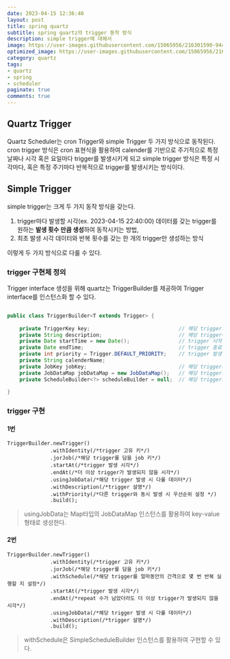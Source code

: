 ```yaml
---
date: 2023-04-15 12:36:40
layout: post
title: spring quartz
subtitle: spring quartz의 trigger 동작 방식
description: simple trigger에 대해서
image: https://user-images.githubusercontent.com/15065956/216301590-944e7367-80eb-4e39-9409-70a8fa42daa5.png
optimized_image: https://user-images.githubusercontent.com/15065956/216301590-944e7367-80eb-4e39-9409-70a8fa42daa5.png
category: quartz
tags:
- quartz
- spring
- scheduler
paginate: true
comments: true
---
```


## Quartz Trigger

Quartz Scheduler는 cron Trigger와 simple Trigger 두 가지 방식으로 동작된다.
cron trigger 방식은 cron 표현식을 활용하여 calender를 기반으로 주기적으로 특정 날짜나 시각 혹은 요일마다 trigger를 발생시키게 되고
simple trigger 방식은 특정 시각마다, 혹은 특정 주기마다 반복적으로 trigger를 발생시키는 방식이다.

## Simple Trigger

simple trigger는 크게 두 가지 동작 방식을 갖는다.

1. trigger마다 발생할 시각(ex. 2023-04-15 22:40:00) 데이터를 갖는 trigger를 원하는 **발생 횟수 만큼 생성**하여 동작시키는 방법,
2. 최초 발생 시각 데이터와 반복 횟수를 갖는 한 개의 trigger만 생성하는 방식

이렇게 두 가지 방식으로 다룰 수 있다.

### trigger 구현체 정의

Trigger interface 생성을 위해 quartz는 TriggerBuilder를 제공하여 Trigger interface를 인스턴스화 할 수 있다.

```java

public class TriggerBuilder<T extends Trigger> {
    
    private TriggerKey key;                             // 해당 trigger의 고유 키 설정
    private String description;                         // 해당 trigger에 대한 설명
    private Date startTime = new Date();                // trigger 시작 시각
    private Date endTime;                               // trigger 종료 시각
    private int priority = Trigger.DEFAULT_PRIORITY;    // trigger 발생 우선 순위(1 ~ 10, default: 5) 
    private String calenderName;                         
    private JobKey jobKey;                              // 해당 trigger가 속해있는 job의 고유 키 설정
    private JobDataMap jobDataMap = new JobDataMap();   // 해당 trigger가 실행될 때 다룰 map타입의 데이터 저장소
    private ScheduleBuilder<?> scheduleBuilder = null;  // 해당 trigger의 동작 스케줄 데이터
    
}

```

### trigger 구현

#### 1번

```
TriggerBuilder.newTrigger()
              .withIdentity(/*trigger 고유 키*/)
              .jorJob(/*해당 trigger를 담을 job 키*/)
              .startAt(/*trigger 발생 시각*/)
              .endAt(/*더 이상 trigger가 발생되지 않을 시각*/)
              .usingJobData(/*해당 trigger 발생 시 다룰 데이터*/)
              .withDescription(/*trigger 설명*/)
              .withPriority(/*다른 trigger와 동시 발생 시 우선순위 설정 */)
              .build();
```

> usingJobData는 Map타입의 JobDataMap 인스턴스를 활용하여 key-value 형태로 생성한다.

#### 2번

```
TriggerBuilder.newTrigger()
              .withIdentity(/*trigger 고유 키*/)
              .jorJob(/*해당 trigger를 담을 job 키*/)
              .withSchedule(/*해당 trigger를 얼마동안의 간격으로 몇 번 반복 실행할 지 설정*/)
              .startAt(/*trigger 발생 시각*/)
              .endAt(/*repeat 수가 남았더라도 더 이상 trigger가 발생되지 않을 시각*/)
              .usingJobData(/*해당 trigger 발생 시 다룰 데이터*/)
              .withDescription(/*trigger 설명*/)
              .build();
```

> withSchedule은 SimpleScheduleBuilder 인스턴스를 활용하여 구현할 수 있다.
